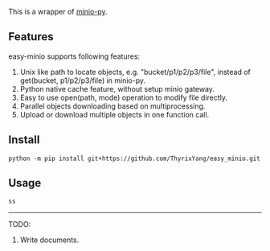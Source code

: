 This is a wrapper of [minio-py](https://github.com/minio/minio-py).

## Features

easy-minio supports following features:

1. Unix like path to locate objects, e.g. "bucket/p1/p2/p3/file", instead of get(bucket, p1/p2/p3/file) in minio-py.
2. Python native cache feature, without setup minio gateway.
3. Easy to use open(path, mode) operation to modify file directly.
4. Parallel objects downloading based on multiprocessing.
5. Upload or download multiple objects in one function call.

## Install
```
python -m pip install git+https://github.com/ThyrixYang/easy_minio.git
```
## Usage

```python
ss

```


---

TODO:
1. Write documents.